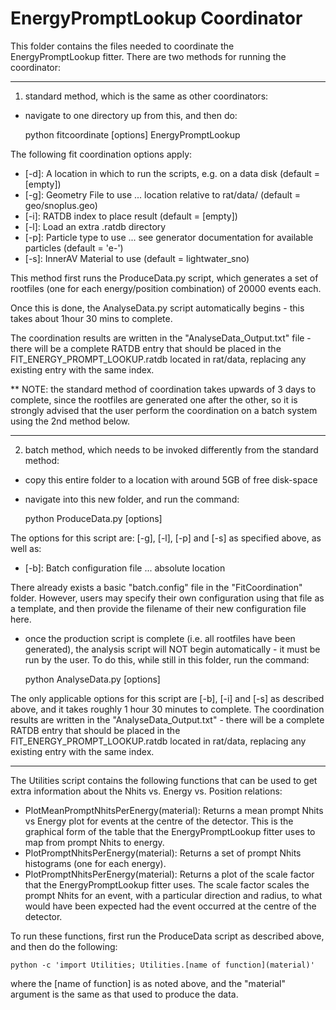 # EnergyPromptLookup Coordinator
This folder contains the files needed to coordinate the EnergyPromptLookup fitter.
There are two methods for running the coordinator:

-------------------------

1) standard method, which is the same as other coordinators:
- navigate to one directory up from this, and then do:

    python fitcoordinate [options] EnergyPromptLookup

The following fit coordination options apply:
- [-d]: A location in which to run the scripts, e.g. on a data disk (default = [empty])
- [-g]: Geometry File to use ... location relative to rat/data/ (default = geo/snoplus.geo)
- [-i]: RATDB index to place result (default = [empty])
- [-l]: Load an extra .ratdb directory
- [-p]: Particle type to use ... see generator documentation for available particles (default = 'e-')
- [-s]: InnerAV Material to use (default = lightwater_sno)

This method first runs the ProduceData.py script, which generates a set of rootfiles (one for each energy/position combination) of 20000 events each.

Once this is done, the AnalyseData.py script automatically begins - this takes about 1hour 30 mins to complete.

The coordination results are written in the "AnalyseData_Output.txt" file - there will be a complete RATDB entry that should be placed in the FIT_ENERGY_PROMPT_LOOKUP.ratdb located in rat/data, replacing any existing entry with the same index.

** NOTE: the standard method of coordination takes upwards of 3 days to complete, since the rootfiles are generated one after the other, so it is strongly advised that the user perform the coordination on a batch system using the 2nd method below.

-------------------------

2) batch method, which needs to be invoked differently from the standard method:
- copy this entire folder to a location with around 5GB of free disk-space
- navigate into this new folder, and run the command:

    python ProduceData.py [options]

The options for this script are: [-g], [-l], [-p] and [-s] as specified above, as well as:
- [-b]: Batch configuration file ... absolute location

There already exists a basic "batch.config" file in the "FitCoordination" folder.  However, users may specify their own configuration using that file as a template, and then provide the filename of their new configuration file here.

- once the production script is complete (i.e. all rootfiles have been generated), the analysis script will NOT begin automatically - it must be run by the user.  To do this, while still in this folder, run the command:

    python AnalyseData.py [options]

The only applicable options for this script are [-b], [-i] and [-s] as described above, and it takes roughly 1 hour 30 minutes to complete.
The coordination results are written in the "AnalyseData_Output.txt" - there will be a complete RATDB entry that should be placed in the FIT_ENERGY_PROMPT_LOOKUP.ratdb located in rat/data, replacing any existing entry with the same index.

-------------------------

The Utilities script contains the following functions that can be used to get extra information about the Nhits vs. Energy vs. Position relations:
- PlotMeanPromptNhitsPerEnergy(material): Returns a mean prompt Nhits vs Energy plot for events at the centre of the detector. This is the graphical form of the table that the EnergyPromptLookup fitter uses to map from prompt Nhits to energy.
- PlotPromptNhitsPerEnergy(material): Returns a set of prompt Nhits histograms (one for each energy).
- PlotPromptNhitsPerEnergy(material): Returns a plot of the scale factor that the EnergyPromptLookup fitter uses. The scale factor scales the prompt Nhits for an event, with a particular direction and radius, to what would have been expected had the event occurred at the centre of the detector.

To run these functions, first run the ProduceData script as described above, and then do the following:

    python -c 'import Utilities; Utilities.[name of function](material)'

where the [name of function] is as noted above, and the "material" argument is the same as that used to produce the data.
